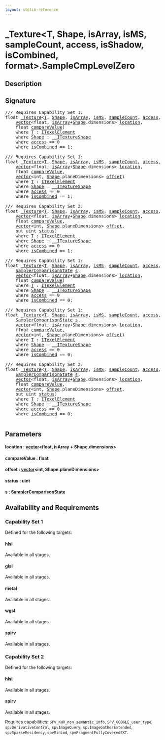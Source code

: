 ```yaml
---
layout: stdlib-reference
---
```


# \_Texture\<T, Shape, isArray, isMS, sampleCount, access, isShadow, isCombined, format\>\.SampleCmpLevelZero

## Description





## Signature 

<pre>
/// Requires Capability Set 1:
<span class="code_keyword">float</span> <a href="../index.html" class="code_type">_Texture</a>&lt;<a href="../index.html#typeparam-T" class="code_type">T</a>, <a href="../index.html#typeparam-Shape" class="code_type">Shape</a>, <a href="../index.html#decl-isArray" class="code_var">isArray</a>, <a href="../index.html#decl-isMS" class="code_var">isMS</a>, <a href="../index.html#decl-sampleCount" class="code_var">sampleCount</a>, <a href="../index.html#decl-access" class="code_var">access</a>, <a href="../index.html#decl-isShadow" class="code_var">isShadow</a>, <a href="../index.html#decl-isCombined" class="code_var">isCombined</a>, <a href="../index.html#decl-format" class="code_var">format</a>&gt;.<a href=".html">SampleCmpLevelZero</a>(
    <a href="../../vector/index.html" class="code_type">vector</a>&lt;<span class="code_keyword">float</span>, <a href="../index.html#decl-isArray" class="code_var">isArray</a>+<a href="../index.html#typeparam-Shape" class="code_type">Shape</a>.dimensions&gt; <a href=".html#decl-location" class="code_param">location</a>,
    <span class="code_keyword">float</span> <a href=".html#decl-compareValue" class="code_param">compareValue</a>)
    <span class='code_keyword'>where</span> <a href="../index.html#typeparam-T" class="code_type">T</a> : <a href="../../../interfaces/itexelelement-016/index.html" class="code_type">ITexelElement</a>
    <span class='code_keyword'>where</span> <a href="../index.html#typeparam-Shape" class="code_type">Shape</a> : <a href="../../../interfaces/0_itextureshape-023a/index.html" class="code_type">__ITextureShape</a>
    <span class='code_keyword'>where</span> <a href="../index.html#decl-access" class="code_var">access</a> == 0
    <span class='code_keyword'>where</span> <a href="../index.html#decl-isCombined" class="code_var">isCombined</a> == 1;

/// Requires Capability Set 1:
<span class="code_keyword">float</span> <a href="../index.html" class="code_type">_Texture</a>&lt;<a href="../index.html#typeparam-T" class="code_type">T</a>, <a href="../index.html#typeparam-Shape" class="code_type">Shape</a>, <a href="../index.html#decl-isArray" class="code_var">isArray</a>, <a href="../index.html#decl-isMS" class="code_var">isMS</a>, <a href="../index.html#decl-sampleCount" class="code_var">sampleCount</a>, <a href="../index.html#decl-access" class="code_var">access</a>, <a href="../index.html#decl-isShadow" class="code_var">isShadow</a>, <a href="../index.html#decl-isCombined" class="code_var">isCombined</a>, <a href="../index.html#decl-format" class="code_var">format</a>&gt;.<a href=".html">SampleCmpLevelZero</a>(
    <a href="../../vector/index.html" class="code_type">vector</a>&lt;<span class="code_keyword">float</span>, <a href="../index.html#decl-isArray" class="code_var">isArray</a>+<a href="../index.html#typeparam-Shape" class="code_type">Shape</a>.dimensions&gt; <a href=".html#decl-location" class="code_param">location</a>,
    <span class="code_keyword">float</span> <a href=".html#decl-compareValue" class="code_param">compareValue</a>,
    <a href="../../vector/index.html" class="code_type">vector</a>&lt;<span class="code_keyword">int</span>, <a href="../index.html#typeparam-Shape" class="code_type">Shape</a>.planeDimensions&gt; <a href=".html#decl-offset" class="code_param">offset</a>)
    <span class='code_keyword'>where</span> <a href="../index.html#typeparam-T" class="code_type">T</a> : <a href="../../../interfaces/itexelelement-016/index.html" class="code_type">ITexelElement</a>
    <span class='code_keyword'>where</span> <a href="../index.html#typeparam-Shape" class="code_type">Shape</a> : <a href="../../../interfaces/0_itextureshape-023a/index.html" class="code_type">__ITextureShape</a>
    <span class='code_keyword'>where</span> <a href="../index.html#decl-access" class="code_var">access</a> == 0
    <span class='code_keyword'>where</span> <a href="../index.html#decl-isCombined" class="code_var">isCombined</a> == 1;

/// Requires Capability Set 2:
<span class="code_keyword">float</span> <a href="../index.html" class="code_type">_Texture</a>&lt;<a href="../index.html#typeparam-T" class="code_type">T</a>, <a href="../index.html#typeparam-Shape" class="code_type">Shape</a>, <a href="../index.html#decl-isArray" class="code_var">isArray</a>, <a href="../index.html#decl-isMS" class="code_var">isMS</a>, <a href="../index.html#decl-sampleCount" class="code_var">sampleCount</a>, <a href="../index.html#decl-access" class="code_var">access</a>, <a href="../index.html#decl-isShadow" class="code_var">isShadow</a>, <a href="../index.html#decl-isCombined" class="code_var">isCombined</a>, <a href="../index.html#decl-format" class="code_var">format</a>&gt;.<a href=".html">SampleCmpLevelZero</a>(
    <a href="../../vector/index.html" class="code_type">vector</a>&lt;<span class="code_keyword">float</span>, <a href="../index.html#decl-isArray" class="code_var">isArray</a>+<a href="../index.html#typeparam-Shape" class="code_type">Shape</a>.dimensions&gt; <a href=".html#decl-location" class="code_param">location</a>,
    <span class="code_keyword">float</span> <a href=".html#decl-compareValue" class="code_param">compareValue</a>,
    <a href="../../vector/index.html" class="code_type">vector</a>&lt;<span class="code_keyword">int</span>, <a href="../index.html#typeparam-Shape" class="code_type">Shape</a>.planeDimensions&gt; <a href=".html#decl-offset" class="code_param">offset</a>,
    <span class="code_keyword">out</span> <span class="code_keyword">uint</span> <a href=".html#decl-status" class="code_param">status</a>)
    <span class='code_keyword'>where</span> <a href="../index.html#typeparam-T" class="code_type">T</a> : <a href="../../../interfaces/itexelelement-016/index.html" class="code_type">ITexelElement</a>
    <span class='code_keyword'>where</span> <a href="../index.html#typeparam-Shape" class="code_type">Shape</a> : <a href="../../../interfaces/0_itextureshape-023a/index.html" class="code_type">__ITextureShape</a>
    <span class='code_keyword'>where</span> <a href="../index.html#decl-access" class="code_var">access</a> == 0
    <span class='code_keyword'>where</span> <a href="../index.html#decl-isCombined" class="code_var">isCombined</a> == 1;

/// Requires Capability Set 1:
<span class="code_keyword">float</span> <a href="../index.html" class="code_type">_Texture</a>&lt;<a href="../index.html#typeparam-T" class="code_type">T</a>, <a href="../index.html#typeparam-Shape" class="code_type">Shape</a>, <a href="../index.html#decl-isArray" class="code_var">isArray</a>, <a href="../index.html#decl-isMS" class="code_var">isMS</a>, <a href="../index.html#decl-sampleCount" class="code_var">sampleCount</a>, <a href="../index.html#decl-access" class="code_var">access</a>, <a href="../index.html#decl-isShadow" class="code_var">isShadow</a>, <a href="../index.html#decl-isCombined" class="code_var">isCombined</a>, <a href="../index.html#decl-format" class="code_var">format</a>&gt;.<a href=".html">SampleCmpLevelZero</a>(
    <a href="../../samplercomparisonstate-07h/index.html" class="code_type">SamplerComparisonState</a> <a href=".html#decl-s" class="code_param">s</a>,
    <a href="../../vector/index.html" class="code_type">vector</a>&lt;<span class="code_keyword">float</span>, <a href="../index.html#decl-isArray" class="code_var">isArray</a>+<a href="../index.html#typeparam-Shape" class="code_type">Shape</a>.dimensions&gt; <a href=".html#decl-location" class="code_param">location</a>,
    <span class="code_keyword">float</span> <a href=".html#decl-compareValue" class="code_param">compareValue</a>)
    <span class='code_keyword'>where</span> <a href="../index.html#typeparam-T" class="code_type">T</a> : <a href="../../../interfaces/itexelelement-016/index.html" class="code_type">ITexelElement</a>
    <span class='code_keyword'>where</span> <a href="../index.html#typeparam-Shape" class="code_type">Shape</a> : <a href="../../../interfaces/0_itextureshape-023a/index.html" class="code_type">__ITextureShape</a>
    <span class='code_keyword'>where</span> <a href="../index.html#decl-access" class="code_var">access</a> == 0
    <span class='code_keyword'>where</span> <a href="../index.html#decl-isCombined" class="code_var">isCombined</a> == 0;

/// Requires Capability Set 1:
<span class="code_keyword">float</span> <a href="../index.html" class="code_type">_Texture</a>&lt;<a href="../index.html#typeparam-T" class="code_type">T</a>, <a href="../index.html#typeparam-Shape" class="code_type">Shape</a>, <a href="../index.html#decl-isArray" class="code_var">isArray</a>, <a href="../index.html#decl-isMS" class="code_var">isMS</a>, <a href="../index.html#decl-sampleCount" class="code_var">sampleCount</a>, <a href="../index.html#decl-access" class="code_var">access</a>, <a href="../index.html#decl-isShadow" class="code_var">isShadow</a>, <a href="../index.html#decl-isCombined" class="code_var">isCombined</a>, <a href="../index.html#decl-format" class="code_var">format</a>&gt;.<a href=".html">SampleCmpLevelZero</a>(
    <a href="../../samplercomparisonstate-07h/index.html" class="code_type">SamplerComparisonState</a> <a href=".html#decl-s" class="code_param">s</a>,
    <a href="../../vector/index.html" class="code_type">vector</a>&lt;<span class="code_keyword">float</span>, <a href="../index.html#decl-isArray" class="code_var">isArray</a>+<a href="../index.html#typeparam-Shape" class="code_type">Shape</a>.dimensions&gt; <a href=".html#decl-location" class="code_param">location</a>,
    <span class="code_keyword">float</span> <a href=".html#decl-compareValue" class="code_param">compareValue</a>,
    <a href="../../vector/index.html" class="code_type">vector</a>&lt;<span class="code_keyword">int</span>, <a href="../index.html#typeparam-Shape" class="code_type">Shape</a>.planeDimensions&gt; <a href=".html#decl-offset" class="code_param">offset</a>)
    <span class='code_keyword'>where</span> <a href="../index.html#typeparam-T" class="code_type">T</a> : <a href="../../../interfaces/itexelelement-016/index.html" class="code_type">ITexelElement</a>
    <span class='code_keyword'>where</span> <a href="../index.html#typeparam-Shape" class="code_type">Shape</a> : <a href="../../../interfaces/0_itextureshape-023a/index.html" class="code_type">__ITextureShape</a>
    <span class='code_keyword'>where</span> <a href="../index.html#decl-access" class="code_var">access</a> == 0
    <span class='code_keyword'>where</span> <a href="../index.html#decl-isCombined" class="code_var">isCombined</a> == 0;

/// Requires Capability Set 2:
<span class="code_keyword">float</span> <a href="../index.html" class="code_type">_Texture</a>&lt;<a href="../index.html#typeparam-T" class="code_type">T</a>, <a href="../index.html#typeparam-Shape" class="code_type">Shape</a>, <a href="../index.html#decl-isArray" class="code_var">isArray</a>, <a href="../index.html#decl-isMS" class="code_var">isMS</a>, <a href="../index.html#decl-sampleCount" class="code_var">sampleCount</a>, <a href="../index.html#decl-access" class="code_var">access</a>, <a href="../index.html#decl-isShadow" class="code_var">isShadow</a>, <a href="../index.html#decl-isCombined" class="code_var">isCombined</a>, <a href="../index.html#decl-format" class="code_var">format</a>&gt;.<a href=".html">SampleCmpLevelZero</a>(
    <a href="../../samplercomparisonstate-07h/index.html" class="code_type">SamplerComparisonState</a> <a href=".html#decl-s" class="code_param">s</a>,
    <a href="../../vector/index.html" class="code_type">vector</a>&lt;<span class="code_keyword">float</span>, <a href="../index.html#decl-isArray" class="code_var">isArray</a>+<a href="../index.html#typeparam-Shape" class="code_type">Shape</a>.dimensions&gt; <a href=".html#decl-location" class="code_param">location</a>,
    <span class="code_keyword">float</span> <a href=".html#decl-compareValue" class="code_param">compareValue</a>,
    <a href="../../vector/index.html" class="code_type">vector</a>&lt;<span class="code_keyword">int</span>, <a href="../index.html#typeparam-Shape" class="code_type">Shape</a>.planeDimensions&gt; <a href=".html#decl-offset" class="code_param">offset</a>,
    <span class="code_keyword">out</span> <span class="code_keyword">uint</span> <a href=".html#decl-status" class="code_param">status</a>)
    <span class='code_keyword'>where</span> <a href="../index.html#typeparam-T" class="code_type">T</a> : <a href="../../../interfaces/itexelelement-016/index.html" class="code_type">ITexelElement</a>
    <span class='code_keyword'>where</span> <a href="../index.html#typeparam-Shape" class="code_type">Shape</a> : <a href="../../../interfaces/0_itextureshape-023a/index.html" class="code_type">__ITextureShape</a>
    <span class='code_keyword'>where</span> <a href="../index.html#decl-access" class="code_var">access</a> == 0
    <span class='code_keyword'>where</span> <a href="../index.html#decl-isCombined" class="code_var">isCombined</a> == 0;

</pre>

## Parameters

####  <a id="decl-location"></a>location  : [vector](../../vector/index.html)\<float, isArray + Shape\.dimensions\>
####  <a id="decl-compareValue"></a>compareValue  : float
####  <a id="decl-offset"></a>offset  : [vector](../../vector/index.html)\<int, Shape\.planeDimensions\>
####  <a id="decl-status"></a>status  : uint
####  <a id="decl-s"></a>s  : [SamplerComparisonState](../../samplercomparisonstate-07h/index.html)

## Availability and Requirements

### Capability Set 1

Defined for the following targets:

#### hlsl
Available in all stages.

#### glsl
Available in all stages.

#### metal
Available in all stages.

#### wgsl
Available in all stages.

#### spirv
Available in all stages.


### Capability Set 2

Defined for the following targets:

#### hlsl
Available in all stages.

#### spirv
Available in all stages.

Requires capabilities: `SPV_KHR_non_semantic_info`, `SPV_GOOGLE_user_type`, `spvDerivativeControl`, `spvImageQuery`, `spvImageGatherExtended`, `spvSparseResidency`, `spvMinLod`, `spvFragmentFullyCoveredEXT`.


